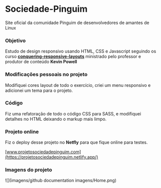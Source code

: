 # Sociedade-Pinguim
Site oficial da comunidade Pinguim de desenvolvedores de amantes de Linux
### Objetivo
Estudo de design responsivo usando HTML, CSS e Javascript seguindo os curso [**conquering-responsive-layouts**](https://courses.kevinpowell.co/courses/conquering-responsive-layouts/233002-introduction/1007804-intro-why-the-course-is-formatted-in-this-way)
ministrado pelo professor e produtor de conteúdo **Kevin Powell**

### Modificações pessoais no projeto

Modifiquei cores layout de todo o exercício, criei um menu responsivo e adicionei um tema para o projeto.

### Código

Fiz uma refatoração de todo o código CSS para SASS, e modifiquei detalhes no HTML deixando o markup mais limpo.

### Projeto online

Fiz o deploy desse projeto no **Netfly** para que fique online para testes.

[www.projetosociedadepinguim.com](https://projetosociedadepinguim.netlify.app/)

### Imagens do projeto

![](imagens/github documentation imagens/Home.png)

